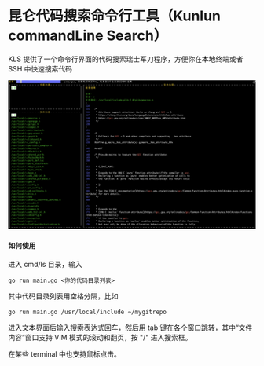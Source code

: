 昆仑代码搜索命令行工具（Kunlun commandLine Search）
=======

KLS 提供了一个命令行界面的代码搜索瑞士军刀程序，方便你在本地终端或者 SSH 中快速搜索代码

![](https://github.com/huichen/kunlun/blob/master/doc/kls.png)


#### 如何使用

进入 cmd/ls 目录，输入

```
go run main.go <你的代码目录列表>
```

其中代码目录列表用空格分隔，比如

```
go run main.go /usr/local/include ~/mygitrepo
```

进入文本界面后输入搜索表达式回车，然后用 tab 键在各个窗口跳转，其中“文件内容”窗口支持 VIM 模式的滚动和翻页，按 "/" 进入搜索框。

在某些 terminal 中也支持鼠标点击。